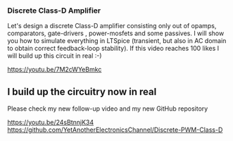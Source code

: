 ### Discrete Class-D Amplifier ###

Let's design a discrete Class-D amplifier consisting only out of opamps, comparators, gate-drivers , power-mosfets and some passives.
I will show you how to simulate everything in LTSpice (transient, but also in AC domain to obtain correct feedback-loop stability).
If this video reaches 100 likes I will build up this circuit in real :-)

https://youtu.be/7M2cWYeBmkc


## I build up the circuitry now in real
Please check my new follow-up video and my new GitHub repository

https://youtu.be/24sBtnnjK34
https://github.com/YetAnotherElectronicsChannel/Discrete-PWM-Class-D
